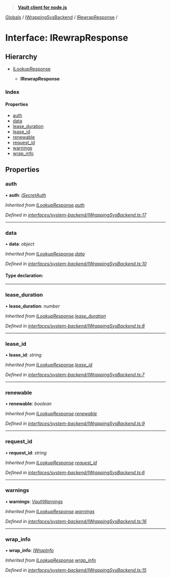 > **[Vault client for node.js](../README.md)**

[Globals](../globals.md) / [IWrappingSysBackend](../modules/iwrappingsysbackend.md) / [IRewrapResponse](iwrappingsysbackend.irewrapresponse.md) /

# Interface: IRewrapResponse

## Hierarchy

* [ILookupResponse](iwrappingsysbackend.ilookupresponse.md)

  * **IRewrapResponse**

### Index

#### Properties

* [auth](iwrappingsysbackend.irewrapresponse.md#auth)
* [data](iwrappingsysbackend.irewrapresponse.md#data)
* [lease_duration](iwrappingsysbackend.irewrapresponse.md#lease_duration)
* [lease_id](iwrappingsysbackend.irewrapresponse.md#lease_id)
* [renewable](iwrappingsysbackend.irewrapresponse.md#renewable)
* [request_id](iwrappingsysbackend.irewrapresponse.md#request_id)
* [warnings](iwrappingsysbackend.irewrapresponse.md#warnings)
* [wrap_info](iwrappingsysbackend.irewrapresponse.md#wrap_info)

## Properties

###  auth

• **auth**: *[ISecretAuth](isecretauth.md)*

*Inherited from [ILookupResponse](iwrappingsysbackend.ilookupresponse.md).[auth](iwrappingsysbackend.ilookupresponse.md#auth)*

*Defined in [interfaces/system-backend/IWrappingSysBackend.ts:17](https://github.com/theogravity/vault-tacular/blob/0b78a16/src/interfaces/system-backend/IWrappingSysBackend.ts#L17)*

___

###  data

• **data**: *object*

*Inherited from [ILookupResponse](iwrappingsysbackend.ilookupresponse.md).[data](iwrappingsysbackend.ilookupresponse.md#data)*

*Defined in [interfaces/system-backend/IWrappingSysBackend.ts:10](https://github.com/theogravity/vault-tacular/blob/0b78a16/src/interfaces/system-backend/IWrappingSysBackend.ts#L10)*

#### Type declaration:

___

###  lease_duration

• **lease_duration**: *number*

*Inherited from [ILookupResponse](iwrappingsysbackend.ilookupresponse.md).[lease_duration](iwrappingsysbackend.ilookupresponse.md#lease_duration)*

*Defined in [interfaces/system-backend/IWrappingSysBackend.ts:8](https://github.com/theogravity/vault-tacular/blob/0b78a16/src/interfaces/system-backend/IWrappingSysBackend.ts#L8)*

___

###  lease_id

• **lease_id**: *string*

*Inherited from [ILookupResponse](iwrappingsysbackend.ilookupresponse.md).[lease_id](iwrappingsysbackend.ilookupresponse.md#lease_id)*

*Defined in [interfaces/system-backend/IWrappingSysBackend.ts:7](https://github.com/theogravity/vault-tacular/blob/0b78a16/src/interfaces/system-backend/IWrappingSysBackend.ts#L7)*

___

###  renewable

• **renewable**: *boolean*

*Inherited from [ILookupResponse](iwrappingsysbackend.ilookupresponse.md).[renewable](iwrappingsysbackend.ilookupresponse.md#renewable)*

*Defined in [interfaces/system-backend/IWrappingSysBackend.ts:9](https://github.com/theogravity/vault-tacular/blob/0b78a16/src/interfaces/system-backend/IWrappingSysBackend.ts#L9)*

___

###  request_id

• **request_id**: *string*

*Inherited from [ILookupResponse](iwrappingsysbackend.ilookupresponse.md).[request_id](iwrappingsysbackend.ilookupresponse.md#request_id)*

*Defined in [interfaces/system-backend/IWrappingSysBackend.ts:6](https://github.com/theogravity/vault-tacular/blob/0b78a16/src/interfaces/system-backend/IWrappingSysBackend.ts#L6)*

___

###  warnings

• **warnings**: *[VaultWarnings](../globals.md#vaultwarnings)*

*Inherited from [ILookupResponse](iwrappingsysbackend.ilookupresponse.md).[warnings](iwrappingsysbackend.ilookupresponse.md#warnings)*

*Defined in [interfaces/system-backend/IWrappingSysBackend.ts:16](https://github.com/theogravity/vault-tacular/blob/0b78a16/src/interfaces/system-backend/IWrappingSysBackend.ts#L16)*

___

###  wrap_info

• **wrap_info**: *[IWrapInfo](iwrapinfo.md)*

*Inherited from [ILookupResponse](iwrappingsysbackend.ilookupresponse.md).[wrap_info](iwrappingsysbackend.ilookupresponse.md#wrap_info)*

*Defined in [interfaces/system-backend/IWrappingSysBackend.ts:15](https://github.com/theogravity/vault-tacular/blob/0b78a16/src/interfaces/system-backend/IWrappingSysBackend.ts#L15)*